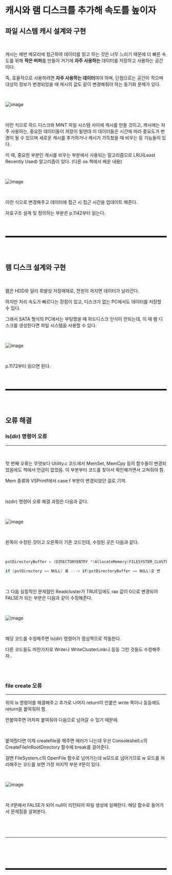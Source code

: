 # 캐시와 램 디스크를 추가해 속도를 높이자
## 파일 시스템 캐시 설계와 구현

<br>

캐시는 매번 메모리에 접근하여 데이터를 읽고 하는 것은 너무 느리기 때문에 더 빠른 속도를 위해 **작은 버퍼**를 만들어 거기에 **자주 사용하는** 데이터를 저장하고 사용하는 공간이다.

즉, 효율적으로 사용하려면 **자주 사용하는 데이터**여야 하며, 단점으로는 공간이 작으며 대상의 정보가 변경되었을 때 캐시의 값도 같이 변경해줘야 하는 동기화 문제가 있다.

<br>

![image](https://user-images.githubusercontent.com/52172169/204444288-ae63ee46-897a-410a-b3e6-fabf7e42a588.png)

<br>

이런 식으로 하드 디스크와 MINT 파일 시스템 사이에 캐시를 만들 것이고, 캐시에는 자주 사용하는, 중요한 데이터들이 저장이 될텐데 이 데이터들은 시간에 따라 중요도가 변경이 될 수 있으며 새로운 캐시를 추가하거나 캐시가 가득찼을 때 비우는 등 기능들이 있다.

이 때, 중요한 부분인 캐시를 비우는 부분에서 사용되는 알고리즘으로 LRU(Least Recently Used) 알고리즘이 있다. (다른 os 책에서 배운 내용)

<br>

![image](https://user-images.githubusercontent.com/52172169/204444768-105f589e-28d4-43ef-89ac-ed7f2fc74f62.png)

<br>

이런 식으로 변경해주고 데이터에 접근 시 접근 시간을 업데이트 해준다.

자료구조 설계 및 정의하는 부분은 p.1142부터 읽는다.

<br><br>
<hr style="border: 2px solid;">
<br><br>

## 램 디스크 설계와 구현

<br>

램은 HDD와 달리 휘발성 저장매체로, 전원이 꺼지면 데이터가 날라간다.

하지만 처리 속도가 빠르다는 장점이 있고, 디스크가 없는 PC에서도 데이터를 저장할 수 있다.

그래서 SATA 형식의 PC에서는 부팅했을 때 하드디스크 인식이 안되는데, 이 때 램 디스크를 생성한다면 파일 시스템을 사용할 수 있다.

<br>

![image](https://user-images.githubusercontent.com/52172169/204462913-ba85c433-7414-4216-86d5-00273bf1db08.png)

<br>

p.1172부터 읽으면 된다.

<br><br>
<hr style="border: 2px solid;">
<br><br>

## 오류 해결
### ls(dir) 명령어 오류
---

<br>

첫 번째 오류는 무엇보다 Utility.c 코드에서 MemSet, MemCpy 등의 함수들이 변경되었음에도 책에서 언급이 없었음. 이 부분부터 코드를 찾아서 확인해가면서 고쳐줘야 함.

Mem 종류와 VSPrintf에서 case f 부분이 변경되었던 걸로 기억.

<br>

ls(dir) 명령어 오류 해결 과정은 다음과 같다.

<br>

![image](https://user-images.githubusercontent.com/52172169/205440511-a8084033-9cf8-43e1-a79c-3716ba2e9bda.png)

<br>

왼쪽이 수정된 것이고 오른쪽이 기존 코드인데, 수정된 곳은 다음과 같다.

<br>

```c
pstDirectoryBuffer = (DIRECTORYENTRY *)AllocateMemory(FILESYSTEM_CLUSTERSIZE);
    
if (pstDirectory == NULL) 를 ---> if(pstDirectoryBuffer == NULL)로 변
```

<br>

그 다음 실질적인 문제점인 Readcluster가 TRUE임에도 rax 값이 0으로 변경되어 FALSE가 되는 부분은 다음과 같이 수정해준다.

<br>

![image](https://user-images.githubusercontent.com/52172169/205440669-8b00743a-14a1-46b3-83dd-0f672e777554.png)

<br>

해당 코드를 수정해주면 ls(dir) 명령어가 정상적으로 작동한다.

다른 코드들도 마찬가지로 Write나 WriteClusterLink나 등등 그런 것들도 수정해주자..

<br><br>


### file create 오류
---

위의 ls 명령어를 해결해주고 추가로 나머지 return이 안붙은 write 쪽이나 등등에도 return을 붙여줘야 함. 

안붙여주면 어차피 붙여줘야 다음으로 넘어갈 수 있기 때문에.

<br>

붙여줬다면 이제 createfile을 해주면 에러가 나는데 우선 Consoleshell.c의 CreateFileInRootDirectory 함수에 break를 걸어준다.

걸면 FileSystem.c의 OpenFile 함수로 넘어가는데 w모드로 넘어가므로 w 모드를 처리해주는 코드를 보면 가장 마지막 부분 if문이 있다.

<br>

![image](https://user-images.githubusercontent.com/52172169/205443015-6b0bce1b-8b17-4b3a-aaeb-ca81fe1bd5ae.png)

<br>

저 if문에서 FALSE가 되어 null이 리턴되어 파일 생성에 실패한다. 해당 함수로 들어가서 문제점을 살펴본다.



<br><br>

### 
---



<br><br>
<br><br>
<hr style="border: 2px solid;">
<br><br>
